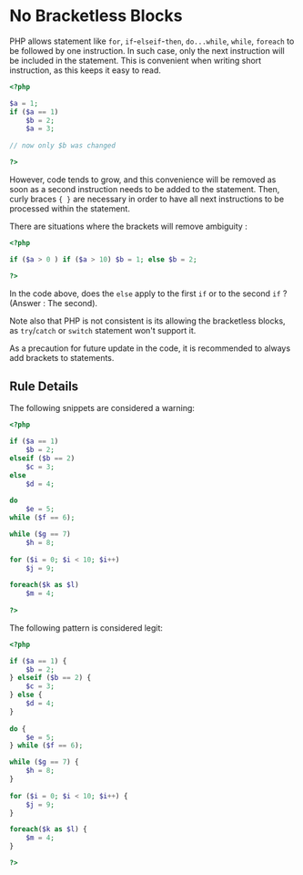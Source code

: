 <!-- Coding Conventions -->
# No Bracketless Blocks

PHP allows statement like `for`, `if`-`elseif`-`then`, `do...while`, `while`, `foreach` to be followed by one instruction. In such case, only the next instruction will be included in the statement. This is convenient when writing short instruction, as this keeps it easy to read. 

```php
<?php

$a = 1;
if ($a == 1) 
	$b = 2;
	$a = 3;
	
// now only $b was changed

?>
```
However, code tends to grow, and this convenience will be removed as soon as a second instruction needs to be added to the statement. Then, curly braces `{ }` are necessary in order to have all next instructions to be processed within the statement. 

There are situations where the brackets will remove ambiguity : 

```php
<?php

if ($a > 0 ) if ($a > 10) $b = 1; else $b = 2;

?>
```

In the code above, does the `else` apply to the first `if` or to the second `if` ? (Answer : The second). 

Note also that PHP is not consistent is its allowing the bracketless blocks, as `try`/`catch` or `switch` statement won't support it.

As a precaution for future update in the code, it is recommended to always add brackets to statements.


## Rule Details

The following snippets are considered a warning:

```php
<?php

if ($a == 1) 
	$b = 2;
elseif ($b == 2) 
	$c = 3;
else 
	$d = 4;
	
do
	$e = 5;
while ($f == 6);

while ($g == 7)
	$h = 8;
	
for ($i = 0; $i < 10; $i++) 
	$j = 9;
	
foreach($k as $l) 
	$m = 4;
	
?>
```


The following pattern is considered legit:

```php
<?php

if ($a == 1) {
	$b = 2;
} elseif ($b == 2) {
	$c = 3;
} else {
	$d = 4;
}
	
do {
	$e = 5;
} while ($f == 6);

while ($g == 7) {
	$h = 8;
}
	
for ($i = 0; $i < 10; $i++) {
	$j = 9;
}

foreach($k as $l) {
	$m = 4;
}

?>
```

<!--
## When Not To Use It


## Further Reading 
-->